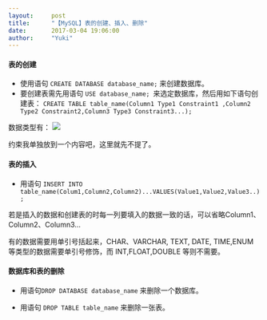 ```yaml
---
layout:     post
title:      "【MySQL】表的创建、插入、删除"
date:       2017-03-04 19:06:00
author:     "Yuki"
---
```


#### 表的创建

* 使用语句 `CREATE DATABASE database_name;` 来创建数据库。
* 要创建表需先用语句 `USE database_name; `来选定数据库，然后用如下语句创建表：
    `CREATE TABLE table_name(Column1 Type1 Constraint1 ,Column2 Type2 Constraint2,Column3 Type3 Constraint3...);`

数据类型有：
<img src="../../../../../img/blogs/create,insert and delete/data_type.jpg">

约束我单独放到一个内容吧，这里就先不提了。

#### 表的插入

* 用语句 `INSERT INTO table_name(Colum1,Column2,Column2)...VALUES(Value1,Value2,Value3..);`

若是插入的数据和创建表的时每一列要填入的数据一致的话，可以省略Column1、Column2、Column3...

有的数据需要用单引号括起来，CHAR、VARCHAR, TEXT, DATE, TIME,ENUM 等类型的数据需要单引号修饰，而 INT,FLOAT,DOUBLE 等则不需要。

#### 数据库和表的删除

* 用语句`DROP DATABASE database_name` 来删除一个数据库。

* 用语句 `DROP TABLE table_name` 来删除一张表。